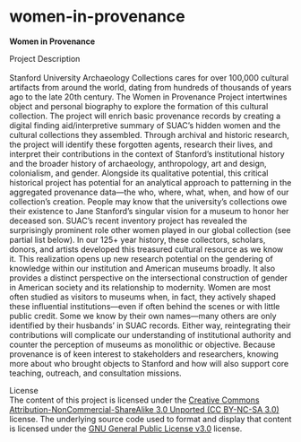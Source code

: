 # women-in-provenance
<b>Women in Provenance</b>

Project Description<br><br>
Stanford University Archaeology Collections cares for over 100,000 cultural artifacts from around the world, dating from hundreds of thousands of years ago to the late 20th century. The Women in Provenance Project intertwines object and personal biography to explore the formation of this cultural collection. The project will enrich basic provenance records by creating a digital finding aid/interpretive summary of SUAC’s hidden women and the cultural collections they assembled. Through archival and historic research, the project will identify these forgotten agents, research their lives, and interpret their contributions in the context of Stanford’s institutional history and the broader history of archaeology, anthropology, art and design, colonialism, and gender. Alongside its qualitative potential, this critical historical project has potential for an analytical approach to patterning in the aggregated provenance data—the who, where, what, when, and how of our collection’s creation. 
People may know that the university’s collections owe their existence to Jane Stanford’s singular vision for a museum to honor her deceased son. SUAC’s recent inventory project has revealed the surprisingly prominent role other women played in our global collection (see partial list below). In our 125+ year history, these collectors, scholars, donors, and artists developed this treasured cultural resource as we know it. This realization opens up new research potential on the gendering of knowledge within our institution and American museums broadly. It also provides a distinct perspective on the intersectional construction of gender in American society and its relationship to modernity. Women are most often studied as visitors to museums when, in fact, they actively shaped these influential institutions—even if often behind the scenes or with little public credit. Some we know by their own names—many others are only identified by their husbands’ in SUAC records. Either way, reintegrating their contributions will complicate our understanding of institutional authority and counter the perception of museums as monolithic or objective. 
Because provenance is of keen interest to stakeholders and researchers, knowing more about who brought objects to Stanford and how will also support core teaching, outreach, and consultation missions.


License<br>
The content of this project is licensed under the <a href="https://creativecommons.org/licenses/by-nc-sa/3.0/">Creative Commons Attribution-NonCommercial-ShareAlike 3.0 Unported (CC BY-NC-SA 3.0) </a> license. The underlying source code used to format and display that content is licensed under the <a href="https://choosealicense.com/licenses/gpl-3.0/">GNU General Public License v3.0</a> license.
